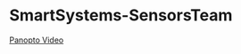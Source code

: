 # SmartSystems-SensorsTeam

[Panopto Video](https://ap.cloud.panopto.eu/Panopto/Pages/Viewer.aspx?id=693a8b7b-d21c-4ef9-a6ca-ab9400c99b8f)